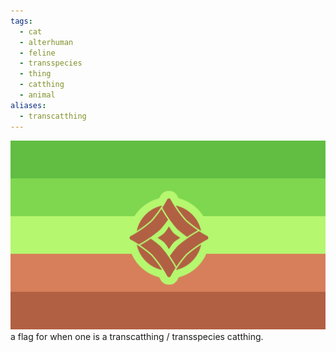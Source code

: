 ```yaml
---
tags:
  - cat
  - alterhuman
  - feline
  - transspecies
  - thing
  - catthing
  - animal
aliases:
  - transcatthing
---
```

![transcatthing.png](../../images/transcatthing.png)  
a flag for when one is a transcatthing / transspecies catthing. 